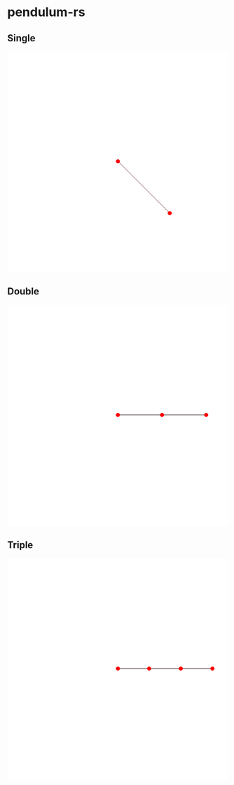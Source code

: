 # pendulum-rs

## Single

![single](https://raw.githubusercontent.com/neka-nat/pendulum-rs/master/results/animation_single.gif)

## Double

![double](https://raw.githubusercontent.com/neka-nat/pendulum-rs/master/results/animation_double.gif)

## Triple

![triple](https://raw.githubusercontent.com/neka-nat/pendulum-rs/master/results/animation_triple.gif)

